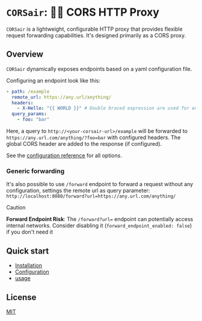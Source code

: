 # `CORSair`: 🏴‍☠️ CORS HTTP Proxy

`CORSair` is a lightweight, configurable HTTP proxy that provides flexible request forwarding capabilities. It's designed primarily as a CORS proxy.

## Overview

`CORSair` dynamically exposes endpoints based on a yaml configuration file.

Configuring an endpoint look like this:

```yaml
- path: /example
  remote_url: https://any.url/anything/
  headers:
    - X-Hello: "{{ WORLD }}" # Double braced expression are used for environment variable substitution.
  query_params:
    - foo: "bar"
```

Here, a query to `http://<your-corsair-url>/example` will be forwarded to `https://any.url.com/anything/?foo=bar` with configured headers. The global CORS header are added to the response (if configured).

See the [configuration reference](doc/configuration.md) for all options.

### Generic forwarding

It's also possible to use `/forward` endpoint to forward a request without any configuration, settings the remote url as query parameter: `http://localhost:8080/forward?url=https://any.url.com/anything/`

> [!CAUTION]
> **Forward Endpoint Risk**: The `/forward?url=` endpoint can potentially access internal networks. Consider disabling it (`forward_endpoint_enabled: false`) if you don't need it

## Quick start

- [Installation](doc/install.md)
- [Configuration](doc/configuration.md)
- [usage](doc/usage.md)

## License

[MIT](https://opensource.org/licenses/MIT)
